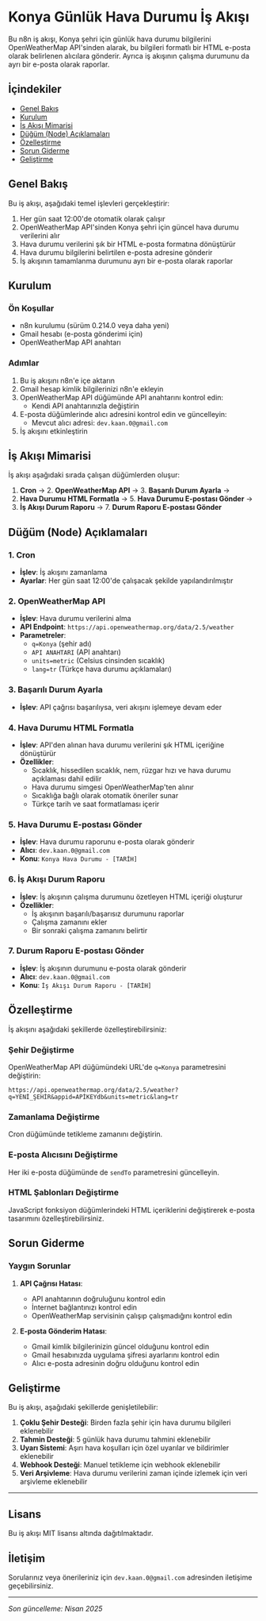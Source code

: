 # Konya Günlük Hava Durumu İş Akışı

Bu n8n iş akışı, Konya şehri için günlük hava durumu bilgilerini OpenWeatherMap API'sinden alarak, bu bilgileri formatlı bir HTML e-posta olarak belirlenen alıcılara gönderir. Ayrıca iş akışının çalışma durumunu da ayrı bir e-posta olarak raporlar.

## İçindekiler

- [Genel Bakış](#genel-bakış)
- [Kurulum](#kurulum)
- [İş Akışı Mimarisi](#iş-akışı-mimarisi)
- [Düğüm (Node) Açıklamaları](#düğüm-node-açıklamaları)
- [Özelleştirme](#özelleştirme)
- [Sorun Giderme](#sorun-giderme)
- [Geliştirme](#geliştirme)

## Genel Bakış

Bu iş akışı, aşağıdaki temel işlevleri gerçekleştirir:

1. Her gün saat 12:00'de otomatik olarak çalışır
2. OpenWeatherMap API'sinden Konya şehri için güncel hava durumu verilerini alır
3. Hava durumu verilerini şık bir HTML e-posta formatına dönüştürür
4. Hava durumu bilgilerini belirtilen e-posta adresine gönderir
5. İş akışının tamamlanma durumunu ayrı bir e-posta olarak raporlar

## Kurulum

### Ön Koşullar

- n8n kurulumu (sürüm 0.214.0 veya daha yeni)
- Gmail hesabı (e-posta gönderimi için)
- OpenWeatherMap API anahtarı

### Adımlar

1. Bu iş akışını n8n'e içe aktarın
2. Gmail hesap kimlik bilgilerinizi n8n'e ekleyin
3. OpenWeatherMap API düğümünde API anahtarını kontrol edin:
   - Kendi API anahtarınızla değiştirin
4. E-posta düğümlerinde alıcı adresini kontrol edin ve güncelleyin:
   - Mevcut alıcı adresi: `dev.kaan.0@gmail.com`
5. İş akışını etkinleştirin

## İş Akışı Mimarisi

İş akışı aşağıdaki sırada çalışan düğümlerden oluşur:

1. **Cron** → 2. **OpenWeatherMap API** → 3. **Başarılı Durum Ayarla** → 
4. **Hava Durumu HTML Formatla** → 5. **Hava Durumu E-postası Gönder** → 
6. **İş Akışı Durum Raporu** → 7. **Durum Raporu E-postası Gönder**

## Düğüm (Node) Açıklamaları

### 1. Cron

- **İşlev**: İş akışını zamanlama
- **Ayarlar**: Her gün saat 12:00'de çalışacak şekilde yapılandırılmıştır

### 2. OpenWeatherMap API

- **İşlev**: Hava durumu verilerini alma
- **API Endpoint**: `https://api.openweathermap.org/data/2.5/weather`
- **Parametreler**:
  - `q=Konya` (şehir adı)
  - `API ANAHTARI` (API anahtarı)
  - `units=metric` (Celsius cinsinden sıcaklık)
  - `lang=tr` (Türkçe hava durumu açıklamaları)

### 3. Başarılı Durum Ayarla

- **İşlev**: API çağrısı başarılıysa, veri akışını işlemeye devam eder

### 4. Hava Durumu HTML Formatla

- **İşlev**: API'den alınan hava durumu verilerini şık HTML içeriğine dönüştürür
- **Özellikler**:
  - Sıcaklık, hissedilen sıcaklık, nem, rüzgar hızı ve hava durumu açıklaması dahil edilir
  - Hava durumu simgesi OpenWeatherMap'ten alınır
  - Sıcaklığa bağlı olarak otomatik öneriler sunar
  - Türkçe tarih ve saat formatlaması içerir

### 5. Hava Durumu E-postası Gönder

- **İşlev**: Hava durumu raporunu e-posta olarak gönderir
- **Alıcı**: `dev.kaan.0@gmail.com`
- **Konu**: `Konya Hava Durumu - [TARİH]`

### 6. İş Akışı Durum Raporu

- **İşlev**: İş akışının çalışma durumunu özetleyen HTML içeriği oluşturur
- **Özellikler**:
  - İş akışının başarılı/başarısız durumunu raporlar
  - Çalışma zamanını ekler
  - Bir sonraki çalışma zamanını belirtir

### 7. Durum Raporu E-postası Gönder

- **İşlev**: İş akışının durumunu e-posta olarak gönderir
- **Alıcı**: `dev.kaan.0@gmail.com`
- **Konu**: `İş Akışı Durum Raporu - [TARİH]`

## Özelleştirme

İş akışını aşağıdaki şekillerde özelleştirebilirsiniz:

### Şehir Değiştirme

OpenWeatherMap API düğümündeki URL'de `q=Konya` parametresini değiştirin:
```
https://api.openweathermap.org/data/2.5/weather?q=YENİ_ŞEHİR&appid=APİKEYdb&units=metric&lang=tr
```

### Zamanlama Değiştirme

Cron düğümünde tetikleme zamanını değiştirin.

### E-posta Alıcısını Değiştirme

Her iki e-posta düğümünde de `sendTo` parametresini güncelleyin.

### HTML Şablonları Değiştirme

JavaScript fonksiyon düğümlerindeki HTML içeriklerini değiştirerek e-posta tasarımını özelleştirebilirsiniz.

## Sorun Giderme

### Yaygın Sorunlar

1. **API Çağrısı Hatası**:
   - API anahtarının doğruluğunu kontrol edin
   - İnternet bağlantınızı kontrol edin
   - OpenWeatherMap servisinin çalışıp çalışmadığını kontrol edin

2. **E-posta Gönderim Hatası**:
   - Gmail kimlik bilgilerinizin güncel olduğunu kontrol edin
   - Gmail hesabınızda uygulama şifresi ayarlarını kontrol edin
   - Alıcı e-posta adresinin doğru olduğunu kontrol edin

## Geliştirme

Bu iş akışı, aşağıdaki şekillerde genişletilebilir:

1. **Çoklu Şehir Desteği**: Birden fazla şehir için hava durumu bilgileri eklenebilir
2. **Tahmin Desteği**: 5 günlük hava durumu tahmini eklenebilir
3. **Uyarı Sistemi**: Aşırı hava koşulları için özel uyarılar ve bildirimler eklenebilir
4. **Webhook Desteği**: Manuel tetikleme için webhook eklenebilir
5. **Veri Arşivleme**: Hava durumu verilerini zaman içinde izlemek için veri arşivleme eklenebilir

---

## Lisans

Bu iş akışı MIT lisansı altında dağıtılmaktadır.

## İletişim

Sorularınız veya önerileriniz için `dev.kaan.0@gmail.com` adresinden iletişime geçebilirsiniz.

---

*Son güncelleme: Nisan 2025*
